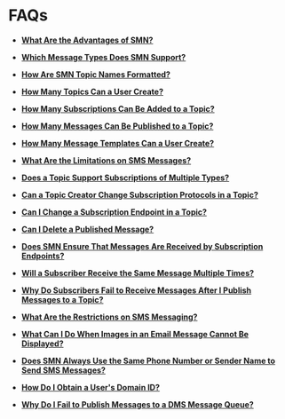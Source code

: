 # FAQs<a name="EN-US_TOPIC_0043394887"></a>

-   **[What Are the Advantages of SMN?](what-are-the-advantages-of-smn.md)**  

-   **[Which Message Types Does SMN Support?](which-message-types-does-smn-support.md)**  

-   **[How Are SMN Topic Names Formatted?](how-are-smn-topic-names-formatted.md)**  

-   **[How Many Topics Can a User Create?](how-many-topics-can-a-user-create.md)**  

-   **[How Many Subscriptions Can Be Added to a Topic?](how-many-subscriptions-can-be-added-to-a-topic.md)**  

-   **[How Many Messages Can Be Published to a Topic?](how-many-messages-can-be-published-to-a-topic.md)**  

-   **[How Many Message Templates Can a User Create?](how-many-message-templates-can-a-user-create.md)**  

-   **[What Are the Limitations on SMS Messages?](what-are-the-limitations-on-sms-messages.md)**  

-   **[Does a Topic Support Subscriptions of Multiple Types?](does-a-topic-support-subscriptions-of-multiple-types.md)**  

-   **[Can a Topic Creator Change Subscription Protocols in a Topic?](can-a-topic-creator-change-subscription-protocols-in-a-topic.md)**  

-   **[Can I Change a Subscription Endpoint in a Topic?](can-i-change-a-subscription-endpoint-in-a-topic.md)**  

-   **[Can I Delete a Published Message?](can-i-delete-a-published-message.md)**  

-   **[Does SMN Ensure That Messages Are Received by Subscription Endpoints?](does-smn-ensure-that-messages-are-received-by-subscription-endpoints.md)**  

-   **[Will a Subscriber Receive the Same Message Multiple Times?](will-a-subscriber-receive-the-same-message-multiple-times.md)**  

-   **[Why Do Subscribers Fail to Receive Messages After I Publish Messages to a Topic?](why-do-subscribers-fail-to-receive-messages-after-i-publish-messages-to-a-topic.md)**  

-   **[What Are the Restrictions on SMS Messaging?](what-are-the-restrictions-on-sms-messaging.md)**  

-   **[What Can I Do When Images in an Email Message Cannot Be Displayed?](what-can-i-do-when-images-in-an-email-message-cannot-be-displayed.md)**  

-   **[Does SMN Always Use the Same Phone Number or Sender Name to Send SMS Messages?](does-smn-always-use-the-same-phone-number-or-sender-name-to-send-sms-messages.md)**  

-   **[How Do I Obtain a User's Domain ID?](how-do-i-obtain-a-user-s-domain-id.md)**  

-   **[Why Do I Fail to Publish Messages to a DMS Message Queue?](why-do-i-fail-to-publish-messages-to-a-dms-message-queue.md)**  


